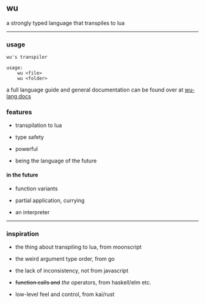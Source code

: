 ## wu
a strongly typed language that transpiles to lua

---

### usage

```
wu's transpiler

usage:
    wu <file>
    wu <folder>
```

a full language guide and general documentation can be found over at [wu-lang docs](https://wu-lang.github.io/wu.html)


### features

- transpilation to lua

- type safety

- powerful

- being the language of the future

#### in the future

- function variants

- partial application, currying

- an interpreter

---

### inspiration

- the thing about transpiling to lua, from moonscript

- the weird argument type order, from go

- the lack of inconsistency, not from javascript

- ~~function calls and~~ *the* operators, from haskell/elm etc.

- low-level feel and control, from kai/rust
